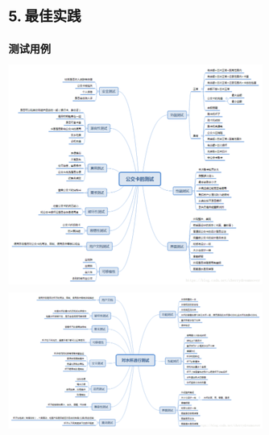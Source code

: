 # 5. 最佳实践

## 测试用例

![&#x516C;&#x4EA4;&#x5361;&#x6D4B;&#x8BD5;&#x6848;&#x4F8B;](../.gitbook/assets/test-gongjiaoka.png)

![&#x6C34;&#x676F;&#x6D4B;&#x8BD5;&#x6848;&#x4F8B;](../.gitbook/assets/test-shuibei.png)

